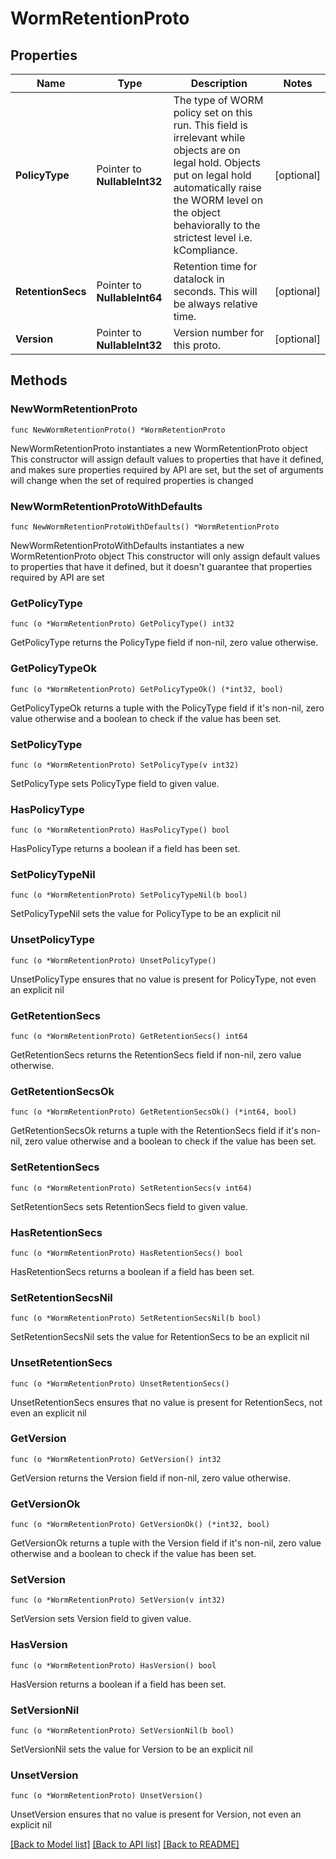 # WormRetentionProto

## Properties

Name | Type | Description | Notes
------------ | ------------- | ------------- | -------------
**PolicyType** | Pointer to **NullableInt32** | The type of WORM policy set on this run. This field is irrelevant while objects are on legal hold. Objects put on legal hold automatically raise the WORM level on the object behaviorally to the strictest level i.e. kCompliance. | [optional] 
**RetentionSecs** | Pointer to **NullableInt64** | Retention time for datalock in seconds. This will be always relative time. | [optional] 
**Version** | Pointer to **NullableInt32** | Version number for this proto. | [optional] 

## Methods

### NewWormRetentionProto

`func NewWormRetentionProto() *WormRetentionProto`

NewWormRetentionProto instantiates a new WormRetentionProto object
This constructor will assign default values to properties that have it defined,
and makes sure properties required by API are set, but the set of arguments
will change when the set of required properties is changed

### NewWormRetentionProtoWithDefaults

`func NewWormRetentionProtoWithDefaults() *WormRetentionProto`

NewWormRetentionProtoWithDefaults instantiates a new WormRetentionProto object
This constructor will only assign default values to properties that have it defined,
but it doesn't guarantee that properties required by API are set

### GetPolicyType

`func (o *WormRetentionProto) GetPolicyType() int32`

GetPolicyType returns the PolicyType field if non-nil, zero value otherwise.

### GetPolicyTypeOk

`func (o *WormRetentionProto) GetPolicyTypeOk() (*int32, bool)`

GetPolicyTypeOk returns a tuple with the PolicyType field if it's non-nil, zero value otherwise
and a boolean to check if the value has been set.

### SetPolicyType

`func (o *WormRetentionProto) SetPolicyType(v int32)`

SetPolicyType sets PolicyType field to given value.

### HasPolicyType

`func (o *WormRetentionProto) HasPolicyType() bool`

HasPolicyType returns a boolean if a field has been set.

### SetPolicyTypeNil

`func (o *WormRetentionProto) SetPolicyTypeNil(b bool)`

 SetPolicyTypeNil sets the value for PolicyType to be an explicit nil

### UnsetPolicyType
`func (o *WormRetentionProto) UnsetPolicyType()`

UnsetPolicyType ensures that no value is present for PolicyType, not even an explicit nil
### GetRetentionSecs

`func (o *WormRetentionProto) GetRetentionSecs() int64`

GetRetentionSecs returns the RetentionSecs field if non-nil, zero value otherwise.

### GetRetentionSecsOk

`func (o *WormRetentionProto) GetRetentionSecsOk() (*int64, bool)`

GetRetentionSecsOk returns a tuple with the RetentionSecs field if it's non-nil, zero value otherwise
and a boolean to check if the value has been set.

### SetRetentionSecs

`func (o *WormRetentionProto) SetRetentionSecs(v int64)`

SetRetentionSecs sets RetentionSecs field to given value.

### HasRetentionSecs

`func (o *WormRetentionProto) HasRetentionSecs() bool`

HasRetentionSecs returns a boolean if a field has been set.

### SetRetentionSecsNil

`func (o *WormRetentionProto) SetRetentionSecsNil(b bool)`

 SetRetentionSecsNil sets the value for RetentionSecs to be an explicit nil

### UnsetRetentionSecs
`func (o *WormRetentionProto) UnsetRetentionSecs()`

UnsetRetentionSecs ensures that no value is present for RetentionSecs, not even an explicit nil
### GetVersion

`func (o *WormRetentionProto) GetVersion() int32`

GetVersion returns the Version field if non-nil, zero value otherwise.

### GetVersionOk

`func (o *WormRetentionProto) GetVersionOk() (*int32, bool)`

GetVersionOk returns a tuple with the Version field if it's non-nil, zero value otherwise
and a boolean to check if the value has been set.

### SetVersion

`func (o *WormRetentionProto) SetVersion(v int32)`

SetVersion sets Version field to given value.

### HasVersion

`func (o *WormRetentionProto) HasVersion() bool`

HasVersion returns a boolean if a field has been set.

### SetVersionNil

`func (o *WormRetentionProto) SetVersionNil(b bool)`

 SetVersionNil sets the value for Version to be an explicit nil

### UnsetVersion
`func (o *WormRetentionProto) UnsetVersion()`

UnsetVersion ensures that no value is present for Version, not even an explicit nil

[[Back to Model list]](../README.md#documentation-for-models) [[Back to API list]](../README.md#documentation-for-api-endpoints) [[Back to README]](../README.md)


